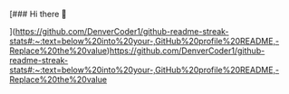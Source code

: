 [### Hi there 👋

<!--
**MrSypz/MrSypz** is a ✨ _special_ ✨ repository because its `README.md` (this file) appears on your GitHub profile.

Here are some ideas to get you started:

- 🔭 I’m currently working on ...
- 🌱 I’m currently learning ...
- 👯 I’m looking to collaborate on ...
- 🤔 I’m looking for help with ...
- 💬 Ask me about ...
- 📫 How to reach me: ...
- 😄 Pronouns: ...
- ⚡ Fun fact: ...
-->
](https://github.com/DenverCoder1/github-readme-streak-stats#:~:text=below%20into%20your-,GitHub%20profile%20README,-Replace%20the%20value)https://github.com/DenverCoder1/github-readme-streak-stats#:~:text=below%20into%20your-,GitHub%20profile%20README,-Replace%20the%20value
